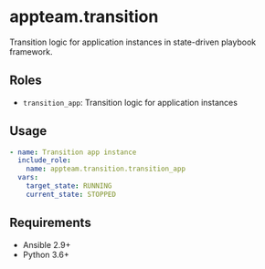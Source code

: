 # appteam.transition

Transition logic for application instances in state-driven playbook framework.

## Roles

- `transition_app`: Transition logic for application instances

## Usage

```yaml
- name: Transition app instance
  include_role:
    name: appteam.transition.transition_app
  vars:
    target_state: RUNNING
    current_state: STOPPED
```

## Requirements

- Ansible 2.9+
- Python 3.6+
